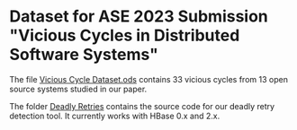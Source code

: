 # Dataset for ASE 2023 Submission "Vicious Cycles in Distributed Software Systems"

The file [Vicious Cycle Dataset.ods](<ASE 23 Dataset.ods>) contains 33 vicious cycles from 13 open source systems studied in our paper.

The folder [Deadly Retries](<Deadly Retries>) contains the source code for our deadly retry detection tool. It currently works with HBase 0.x and 2.x.